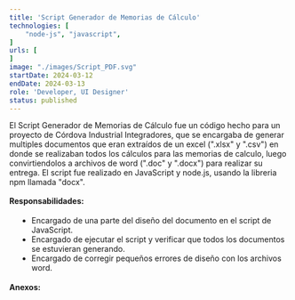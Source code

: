 ```yaml
---
title: 'Script Generador de Memorias de Cálculo'
technologies: [
    "node-js", "javascript",
]
urls: [
]
image: "./images/Script_PDF.svg"
startDate: 2024-03-12
endDate: 2024-03-13
role: 'Developer, UI Designer'
status: published
---
```

El Script Generador de Memorias de Cálculo fue un código hecho para un proyecto de Córdova Industrial Integradores, que se encargaba de generar multiples documentos que eran extraídos de un excel (".xlsx" y ".csv") en donde se realizaban todos los cálculos para las memorias de calculo, luego convirtiendolos a archivos de word (".doc" y ".docx") para realizar su entrega. El script fue realizado en JavaScript y node.js, usando la libreria npm llamada "docx".
\
\
**Responsabilidades:**

- Encargado de una parte del diseño del documento en el script de JavaScript.
- Encargado de ejecutar el script y verificar que todos los documentos se estuvieran generando.
- Encargado de corregir pequeños errores de diseño con los archivos word.

**Anexos:**

<style>
    ul {
		list-style: disc !important;
		margin: 18px 0px !important;
		padding: 0px 0px 0px 40px !important;
	}
</style>